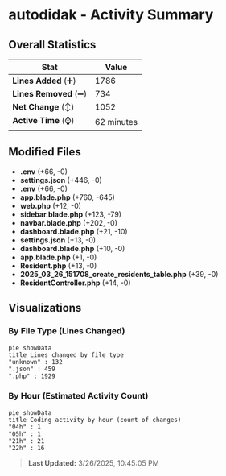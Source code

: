 # autodidak - Activity Summary 

## Overall Statistics

| Stat                   | Value                                                             |
| ---------------------- | ----------------------------------------------------------------- |
| **Lines Added** (➕)   | 1786                                          |
| **Lines Removed** (➖) | 734                                        |
| **Net Change** (↕)    | 1052                |
| **Active Time** (⌚)   | 62 minutes |


## Modified Files
- **.env** (+66, -0)
- **settings.json** (+446, -0)
- **.env** (+66, -0)
- **app.blade.php** (+760, -645)
- **web.php** (+12, -0)
- **sidebar.blade.php** (+123, -79)
- **navbar.blade.php** (+202, -0)
- **dashboard.blade.php** (+21, -10)
- **settings.json** (+13, -0)
- **dashboard.blade.php** (+10, -0)
- **app.blade.php** (+1, -0)
- **Resident.php** (+13, -0)
- **2025_03_26_151708_create_residents_table.php** (+39, -0)
- **ResidentController.php** (+14, -0)

## Visualizations

### By File Type (Lines Changed)

```mermaid
pie showData
title Lines changed by file type
"unknown" : 132
".json" : 459
".php" : 1929
```

### By Hour (Estimated Activity Count)

```mermaid
pie showData
title Coding activity by hour (count of changes)
"04h" : 1
"05h" : 1
"21h" : 21
"22h" : 16
```


> **Last Updated:** 3/26/2025, 10:45:05 PM